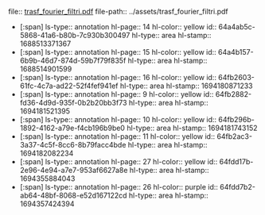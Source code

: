 file:: [trasf_fourier_filtri.pdf](../assets/trasf_fourier_filtri.pdf)
file-path:: ../assets/trasf_fourier_filtri.pdf

- [:span]
  ls-type:: annotation
  hl-page:: 14
  hl-color:: yellow
  id:: 64a4ab5c-5868-41a6-b80b-7c930b300497
  hl-type:: area
  hl-stamp:: 1688513371367
- [:span]
  ls-type:: annotation
  hl-page:: 15
  hl-color:: yellow
  id:: 64a4b157-6b9b-46d7-874d-59b7f79f835f
  hl-type:: area
  hl-stamp:: 1688514901599
- [:span]
  ls-type:: annotation
  hl-page:: 16
  hl-color:: yellow
  id:: 64fb2603-61fc-4c7a-ad22-52f4fef941ef
  hl-type:: area
  hl-stamp:: 1694180871233
- [:span]
  ls-type:: annotation
  hl-page:: 9
  hl-color:: yellow
  id:: 64fb2882-fd36-4d9d-935f-0b2b20bb3f73
  hl-type:: area
  hl-stamp:: 1694181521395
- [:span]
  ls-type:: annotation
  hl-page:: 10
  hl-color:: yellow
  id:: 64fb296b-1892-4162-a79e-f4cb196b9be0
  hl-type:: area
  hl-stamp:: 1694181743152
- [:span]
  ls-type:: annotation
  hl-page:: 11
  hl-color:: yellow
  id:: 64fb2ac3-3a37-4c5f-8cc6-8b79facc4bde
  hl-type:: area
  hl-stamp:: 1694182082234
- [:span]
  ls-type:: annotation
  hl-page:: 27
  hl-color:: yellow
  id:: 64fdd17b-2e96-4e94-a7e7-953af6627a8e
  hl-type:: area
  hl-stamp:: 1694355884043
- [:span]
  ls-type:: annotation
  hl-page:: 26
  hl-color:: purple
  id:: 64fdd7b2-ab64-48bf-8068-e52d167122cd
  hl-type:: area
  hl-stamp:: 1694357424394